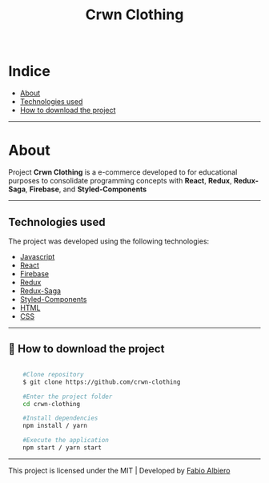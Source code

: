 <h1 align="center">Crwn Clothing<h1>

<h1> <img src="img/img.png" alt=""> 

# Indice
- [About](#-about)
- [Technologies used](#-technologies-used)
- [How to download the project](#-how-to-download-the-project)

---

# About
Project **Crwn Clothing** is a e-commerce developed to for educational purposes to consolidate programming concepts with **React**, **Redux**, **Redux-Saga**, **Firebase**, and **Styled-Components** 


---

## Technologies used 

The project was developed using the following technologies:

- [Javascript](https://www.w3schools.com/js/default.asp)
- [React](https://pt-br.reactjs.org/)
- [Firebase](https://firebase.google.com/docs/)
- [Redux](https://redux.js.org/)
- [Redux-Saga](https://redux-saga.js.org/)
- [Styled-Components](https://styled-components.com/)
- [HTML](https://www.w3schools.com/html/)
- [CSS](https://www.w3schools.com/css/default.asp)


---

## 📁 How to download the project
```bash

    #Clone repository
    $ git clone https://github.com/crwn-clothing

    #Enter the project folder
    cd crwn-clothing

    #Install dependencies
    npm install / yarn

    #Execute the application
    npm start / yarn start

```

---
This project is licensed under the MIT | Developed by [Fabio Albiero](http://fabioalbiero.com/)
